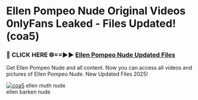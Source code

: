 # Ellen Pompeo Nude Original Videos 0nlyFans Leaked - Files Updated! (coa5)

<h3>🔴 CLICK HERE 🌐==►► <a href="https://tinyurl.com/5h6xmrr3" rel="nofollow">Ellen Pompeo Nude Updated Files</a></h3>

Get Ellen Pompeo Nude and all content. Now you can access all videos and pictures of Ellen Pompeo Nude. New Updated Files 2025!

[![coa5](https://i.imgur.com/KVD873Z.gif)](https://tinyurl.com/5h6xmrr3)
ellen muth nude<br>
ellen barken nude